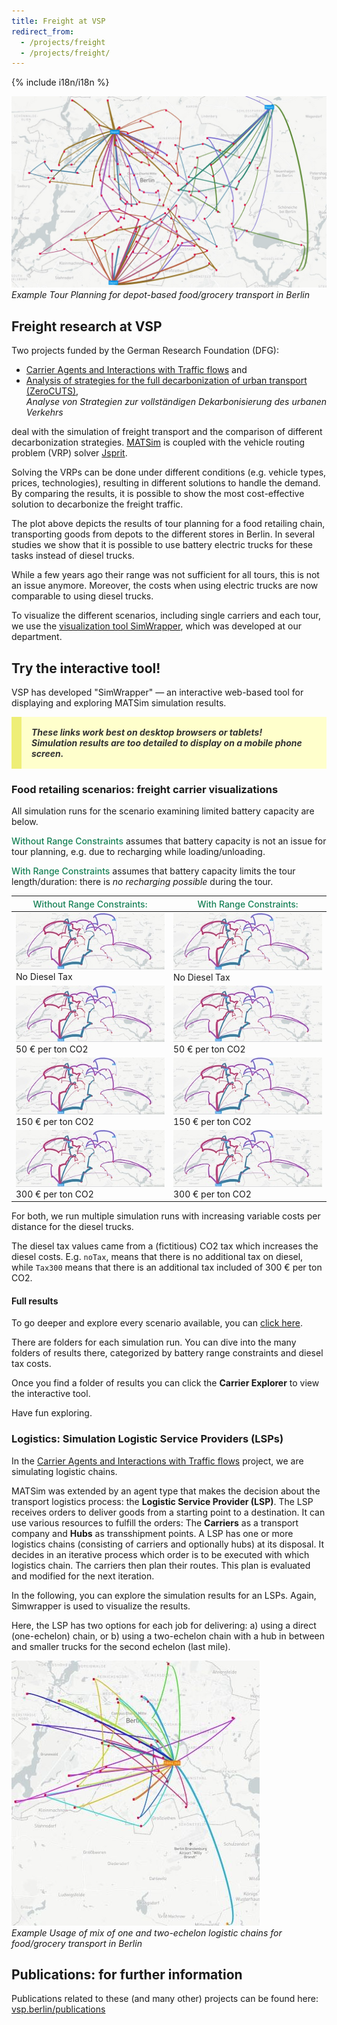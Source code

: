 ```yaml
---
title: Freight at VSP
redirect_from:
  - /projects/freight
  - /projects/freight/
---
```


{% include i18n/i18n %}

<div class="invert-images" markdown=1>

![Example Tour Planning for food/grocery transport in Berlin](/assets/images/berlin-freight-depots.jpg)
_Example Tour Planning for depot-based food/grocery transport in Berlin_

## Freight research at VSP

Two projects funded by the German Research Foundation (DFG):
- [Carrier Agents and Interactions with Traffic flows](https://www.tu.berlin/vsp/forschung/projekte/freight-ii) and
- [Analysis of strategies for the full decarbonization of urban transport (ZeroCUTS)](https://www.tu.berlin/vsp/forschung/projekte/zerocuts), <br/>*Analyse von Strategien zur vollständigen Dekarbonisierung des urbanen Verkehrs*

 deal with the simulation of freight transport and the comparison of different decarbonization strategies. [MATSim](https://matsim.org) is coupled with the vehicle routing problem (VRP) solver [Jsprit](https://jsprit.github.io/).

Solving the VRPs can be done under different conditions (e.g. vehicle types, prices, technologies), resulting in different solutions to handle the demand.
By comparing the results, it is possible to show the most cost-effective solution to decarbonize the freight traffic.

The plot above depicts the results of tour planning for a food retailing chain, transporting goods from depots to the different stores in Berlin.
In several studies we show that it is possible to use battery electric trucks for these tasks instead of diesel trucks.

While a few years ago their range was not sufficient for all tours, this is not an issue anymore. Moreover, the costs when using electric trucks are now comparable to using diesel trucks.

To visualize the different scenarios, including single carriers and each tour, we use the [visualization tool SimWrapper](https://vsp.berlin/simwrapper), which was developed at our department.


## Try the interactive tool!

VSP has developed "SimWrapper" — an interactive web-based tool for displaying and exploring MATSim simulation results.



<p style="padding: 1rem; background-color: #ffc; color: #333; border-left: 1rem solid #ee7;">
<b><i>These links work best on desktop browsers or tablets!<br/>Simulation results are too detailed to display on a mobile phone screen.</i></b>
</p>

### Food retailing scenarios: freight carrier visualizations

All simulation runs for the scenario examining limited battery capacity are below.

<span style="color: #158055; font-weight: 500;">Without Range Constraints</span> assumes that battery capacity is not an issue for tour planning, e.g. due to recharging while loading/unloading.

<span style="color: #158055; font-weight: 500;">With Range Constraints</span>  assumes that battery capacity limits the tour length/duration: there is _no recharging possible_ during the tour.

| <span style="color: #158055; font-weight: 500;">Without Range Constraints:</span> | <span style="color: #158055; font-weight: 500;">With Range Constraints:</span> |
|---|---|
| [![No Diesel CO2 Tax](/assets/images/freight-thumbnail.jpg)](https://vsp.berlin/simwrapper/public/de/berlin/projects/freight/foodRetailing_wo_rangeConstraint/71_ICEVBEV_NwCE_BVWP_10000it_DCoff_noTax/viz-carriers.yaml)<br/>No Diesel Tax | [![No Diesel CO2 Tax](/assets/images/freight-thumbnail.jpg)](https://vsp.berlin/simwrapper/public/de/berlin/projects/freight/foodRetailing_with_rangeConstraint/21_ICEVBEV_NwCE_BVWP_10000it_DC_noTax/viz-carriers.yaml)<br/>No Diesel Tax |
| [![50 € per ton CO2](/assets/images/freight-thumbnail.jpg)](https://vsp.berlin/simwrapper/public/de/berlin/projects/freight/foodRetailing_wo_rangeConstraint/73_ICEVBEV_NwCE_BVWP_10000it_DCoff_Tax50/viz-carriers.yaml)<br/>50 € per ton CO2 | [![50 € per ton CO2](/assets/images/freight-thumbnail.jpg)](https://vsp.berlin/simwrapper/public/de/berlin/projects/freight/foodRetailing_with_rangeConstraint/23_ICEVBEV_NwCE_BVWP_10000it_DC_Tax50/viz-carriers.yaml)<br/>50 € per ton CO2 |
|[![150 € per ton CO2](/assets/images/freight-thumbnail.jpg)](https://vsp.berlin/simwrapper/public/de/berlin/projects/freight/foodRetailing_wo_rangeConstraint/75_ICEVBEV_NwCE_BVWP_10000it_DCoff_Tax150/viz-carriers.yaml)<br/>150 € per ton CO2 | [![50 € per ton CO2](/assets/images/freight-thumbnail.jpg)](https://vsp.berlin/simwrapper/public/de/berlin/projects/freight/foodRetailing_with_rangeConstraint/25_ICEVBEV_NwCE_BVWP_10000it_DC_Tax150/viz-carriers.yaml)<br/>150 € per ton CO2 |
| [![300 € per ton CO2](/assets/images/freight-thumbnail.jpg)](https://vsp.berlin/simwrapper/public/de/berlin/projects/freight/foodRetailing_wo_rangeConstraint/78_ICEVBEV_NwCE_BVWP_10000it_DCoff_Tax300/viz-carriers.yaml)<br/>300 € per ton CO2 | [![300 € per ton CO2](/assets/images/freight-thumbnail.jpg)](https://vsp.berlin/simwrapper/public/de/berlin/projects/freight/foodRetailing_with_rangeConstraint/28_ICEVBEV_NwCE_BVWP_10000it_DC_Tax300/viz-carriers.yaml)<br/>300 € per ton CO2 |

</div>

For both, we run multiple simulation runs with increasing variable costs per distance for the diesel trucks.

The diesel tax values came from a (fictitious) CO2 tax which increases the diesel costs. E.g. `noTax`, means that there is no additional tax on diesel, while `Tax300` means that there is an additional tax included of 300 € per ton CO2.

#### Full results

To go deeper and explore every scenario available, you can [click here](https://vsp.berlin/simwrapper/public/de/berlin/projects/freight/).

There are folders for each simulation run. You can dive into the many folders of results there, categorized by battery range constraints and diesel tax costs.

Once you find a folder of results you can click the **Carrier Explorer** to view the interactive tool.

Have fun exploring.

### Logistics: Simulation Logistic Service Providers (LSPs)

In the  [Carrier Agents and Interactions with Traffic flows](https://www.tu.berlin/vsp/forschung/projekte/freight-ii) project, we are simulating logistic chains.

MATSim was extended by an agent type that makes the decision about the transport logistics process: the **Logistic Service Provider (LSP)**. The LSP receives orders to deliver goods from a starting point to a destination. It can use various resources to fulfill the orders: The **Carriers** as a transport company and **Hubs** as transshipment points.
A LSP has one or more logistics chains (consisting of carriers and optionally hubs) at its disposal. It decides in an iterative process which order is to be executed with which logistics chain. The carriers then plan their routes. This plan is evaluated and modified for the next iteration.

In the following, you can explore the simulation results for an LSPs. Again, Simwrapper is used to visualize the results.

Here, the LSP has two options for each job for delivering: a) using a direct (one-echelon) chain, or b) using a two-echelon chain with a hub in between and smaller trucks for the second echelon (last mile).


[![Example logistic chains for food/grocery transport in Berlin](/assets/images/freight-lsps.jpg)](https://vsp.berlin/simwrapper/public/de/berlin/projects/logistics/foodRetailingLSPExample/output_lsps.xml.gz)<br>
_Example Usage of mix of one and two-echelon logistic chains for food/grocery transport in Berlin_

## Publications: for further information

Publications related to these (and many other) projects can be found here: [vsp.berlin/publications](https://vsp.berlin/publications/?tags=dfg-carbon-free-traffic,dfg-freight)

